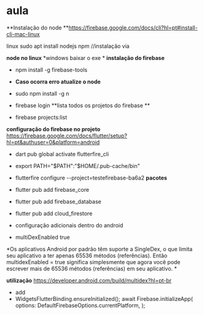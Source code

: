 # aula

**Instalação do node
**https://firebase.google.com/docs/cli?hl=pt#install-cli-mac-linux

linux sudo apt install nodejs npm //instalação via 

**node no linux**
*windows baixar o exe
*
**instalação do firebase**
* npm install -g firebase-tools
* **Caso ocorra erro atualize o node**
* sudo npm install -g n

* firebase login
**lista todos os projetos do firebase
**
* firebase projects:list


**configuração do firebase no projeto**
https://firebase.google.com/docs/flutter/setup?hl=pt&authuser=0&platform=android

* dart pub global activate flutterfire_cli
* export PATH="$PATH":"$HOME/.pub-cache/bin"
* flutterfire configure --project=testefirebase-ba6a2
**pacotes**
* flutter pub add firebase_core
* flutter pub add firebase_database
* flutter pub add cloud_firestore

* configuração adicionais dentro do android
* multiDexEnabled true

*Os aplicativos Android por padrão têm suporte a SingleDex, o que limita seu aplicativo a ter apenas 65536 métodos (referências). Então multidexEnabled = true significa simplesmente que agora você pode escrever mais de 65536 métodos (referências) em seu aplicativo.
*

**utilização**
https://developer.android.com/build/multidex?hl=pt-br
* add 
* WidgetsFlutterBinding.ensureInitialized();
  await Firebase.initializeApp(
    options: DefaultFirebaseOptions.currentPlatform,
  );